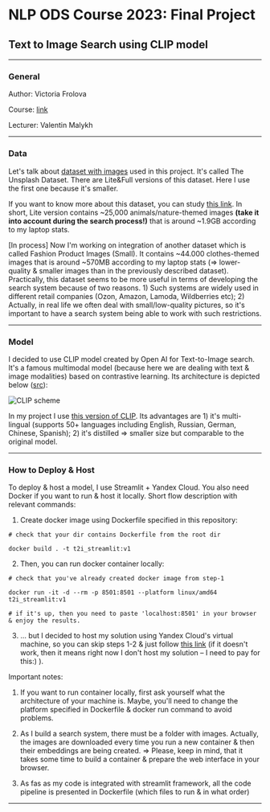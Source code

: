 # NLP ODS Course 2023: Final Project
## Text to Image Search using CLIP model

______
### General
Author: Victoria Frolova

Course: [link](https://ods.ai/tracks/nlp-course-autumn-23)

Lecturer: Valentin Malykh

______
### Data

Let's talk about [dataset with images](https://unsplash.com/data) used in this project. It's called The Unsplash Dataset. There are Lite&Full versions of this dataset. Here I use the first one because it's smaller. 

If you want to know more about this dataset, you can study [this link](https://github.com/unsplash/datasets). In short, Lite version contains ~25,000 animals/nature-themed images **(take it into account during the search process!)** that is around ~1.9GB according to my laptop stats.

[In process] Now I'm working on integration of another dataset which is called Fashion Product Images (Small). It contains ~44.000 clothes-themed images that is around ~570MB according to my laptop stats (=> lower-quality & smaller images than in the previously described dataset). Practically, this dataset seems to be more useful in terms of developing the search system because of two reasons. 1) Such systems are widely used in different retail companies (Ozon, Amazon, Lamoda, Wildberries etc); 2) Actually, in real life we often deal with small/low-quality pictures, so it's important to have a search system being able to work with such restrictions.

______
### Model

I decided to use CLIP model created by Open AI for Text-to-Image search. It's a famous multimodal model (because here we are dealing with text & image modalities) based on contrastive learning. Its architecture is depicted below ([src](https://github.com/openai/CLIP)):

![CLIP scheme](https://github.com/openai/CLIP/raw/main/CLIP.png)

In my project I use [this version of CLIP](https://huggingface.co/sentence-transformers/clip-ViT-B-32-multilingual-v1). Its advantages are 1) it's multi-lingual (supports 50+ languages including English, Russian, German, Chinese, Spanish); 2) it's distilled => smaller size but comparable to the original model.

______
### How to Deploy & Host

To deploy & host a model, I use Streamlit + Yandex Cloud. You also need Docker if you want to run & host it locally.
Short flow description with relevant commands: 

1) Create docker image using Dockerfile specified in this repository: 

```
# check that your dir contains Dockerfile from the root dir

docker build . -t t2i_streamlit:v1
```

2) Then, you can run docker container locally: 
```
# check that you've already created docker image from step-1

docker run -it -d --rm -p 8501:8501 --platform linux/amd64 t2i_streamlit:v1

# if it's up, then you need to paste 'localhost:8501' in your browser & enjoy the results.
```

3) ... but I decided to host my solution using Yandex Cloud's virtual machine, so you can skip steps 1-2 & just follow [this link](http://84.201.128.137:8501) (if it doesn't work, then it means right now I don't host my solution – I need to pay for this:) ).

Important notes: 

1) If you want to run container locally, first ask yourself what the architecture of your machine is. Maybe, you'll need to change the platform specified in Dockerfile & docker run command to avoid problems.   

2) As I build a search system, there must be a folder with images. Actually, the images are downloaded every time you run a new container & then their embeddings are being created. => Please, keep in mind, that it takes some time to build a container & prepare the web interface in your browser. 

3) As fas as my code is integrated with streamlit framework, all the code pipeline is presented in Dockerfile (which files to run & in what order)

______